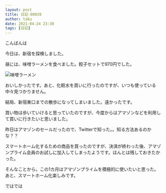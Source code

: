 ```yaml
---
layout: post
title: 日記-00039
author: taku
date: 2021-04-24 23:30
tags: [日記]
---
```


こんばんは

今日は、新宿を探検しました。

昼には、味噌ラーメンを食べました。餃子セットで970円でした。

![味噌ラーメン](https://i.imgur.com/l0EYe1c.jpg)

おいしかったです。あと、化粧水を買いに行ったのですが、いつも使っている中々見つかりません。

結局、新宿東口までの散歩になってしまいました。遠かったです。

買い物は歩いていけると思っていたのですが、今度からはアマゾンなどを利用して買いに行きたいと思いました。

昨日はアマゾンのセールだったので、Twitterで知った。。知る方法あるのかな？？

スマートホーム化するための商品を買ったのですが、決済が終わった後、アマゾンプライム会員のお試しに加入してしまったようです。ほんとは残しておきたかった。

そんなことから。この1カ月はアマゾンプライムを積極的に使いたいと思った。あと、スマートホーム化楽しみです。

ではでは